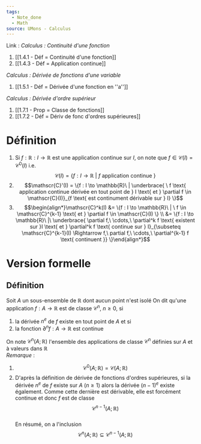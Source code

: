 ```yaml
---
tags:
  - Note_done
  - Math
source: UMons - Calculus
---
```


Link :
_Calculus : Continuité d'une fonction_
1. [[1.4.1 - Déf = Continuité d'une fonction]]
2. [[1.4.3 - Déf = Application continue]]

_Calculus : Dérivée de fonctions d'une variable_
1. [[1.5.1 - Déf = Dérivée d'une fonction en ''a'']]

_Calculus : Dérivée d'ordre supérieur_
1. [[1.7.1 - Prop = Classe de fonctions]]
2. [[1.7.2 - Déf = Dériv de fonc d'ordres supérieures]]

# Définition
1. Si $f : \mathbb{R} : I \to \mathbb{R}$ est une application continue sur $I$, on note que $f \in \mathscr{C}(I) = \mathscr{C}^0(I)$ i.e. $$\mathscr{C}(I) = \{f : I \to \mathbb{R}\ |\ f \text{ application continue }  \}$$
2. $$\mathscr{C}'(I) = \{f : I \to \mathbb{R}\ | \underbrace{ \ f \text{ application continue dérivée en tout point de } I \text{ et } \partial f \in \mathscr{C}(I)}_{f \text{ est continument dérivable sur } I} \}$$
3. $$\begin{align*}\mathscr{C}^k(I) &= \{f : I \to \mathbb{R}\ | \ f \in \mathscr{C}^{k-1} \text{ et } \partial f \in \mathscr{C}(I) \} \\ &= \{f : I \to \mathbb{R}\ |\ \underbrace{ \partial f,\ \cdots,\ \partial^k f  \text{ existent sur }I \text{ et } \partial^k f \text{ continue sur } I}_{\subseteq \mathscr{C}^{k-1}(I) \Rightarrow f,\ partial f,\ \cdots,\ \partial^{k-1} f \text{ continuent }} \}\end{align*}$$


# Version formelle
## Définition
Soit $A$ un sous-ensemble de $\mathbb{R}$ dont aucun point n'est isolé
On dit qu'une application $f : A \to \mathbb{R}$ est de classe $\mathscr{C}^n,\ n \ge 0$, si 
1. la dérivée $n^e$ de $f$ existe en tout point de $A$ et si
2. la fonction $\partial^n f : A \to \mathbb{R}$ est continue

On note $\mathscr{C}^n(A;\mathbb{R})$ l'ensemble des applications de classe $\mathscr{C}^n$ définies sur $A$ et à valeurs dans $\mathbb{R}$ 
\
_Remarque_ :
1. $$\mathscr{C}^0(A;\mathbb{R}) = \mathscr{C}(A;\mathbb{R})$$
2. D'après la définition de dérivée de fonctions d'ordres supérieures, si la dérivée $n^e$ de $f$ existe sur $A$ ($n \ge 1$) alors la dérivée $(n-1)^e$ existe également. Comme cette dernière est dérivable, elle est forcément continue et donc $f$ est de classe $$\mathscr{C}^{n-1}(A;\mathbb{R})$$
\
En résumé, on a l'inclusion $$\mathscr{C}^n(A;\mathbb{R}) \subseteq \mathscr{C}^{n-1}(A;\mathbb{R})$$